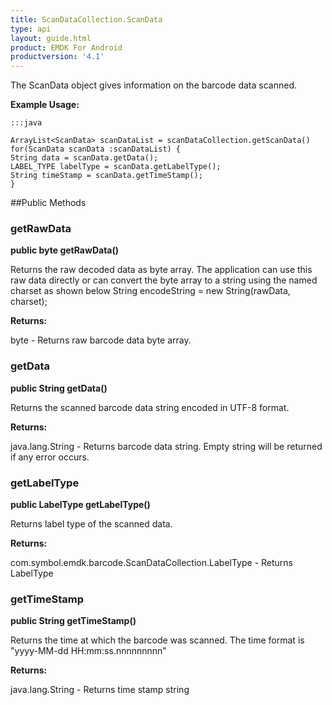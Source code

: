 ```yaml
---
title: ScanDataCollection.ScanData
type: api
layout: guide.html
product: EMDK For Android
productversion: '4.1'
---
```



The ScanData object gives information on the barcode data scanned.
 
 

**Example Usage:**
	
	:::java
	
	ArrayList<ScanData> scanDataList = scanDataCollection.getScanData()
	for(ScanData scanData :scanDataList) {
	String data = scanData.getData();
	LABEL_TYPE labelType = scanData.getLabelType();
	String timeStamp = scanData.getTimeStamp();
	}
	


##Public Methods

### getRawData

**public byte getRawData()**

Returns the raw decoded data as byte array.
 The application can use this raw data directly or 
 can convert the byte array to a string using the named charset as shown below
 String encodeString =  new String(rawData, charset);

**Returns:**

byte - Returns raw barcode data byte array.

### getData

**public String getData()**

Returns the scanned barcode data string encoded in UTF-8 format.

**Returns:**

java.lang.String - Returns barcode data string. Empty string will be returned if any error occurs.

### getLabelType

**public LabelType getLabelType()**

Returns label type of the scanned data.

**Returns:**

com.symbol.emdk.barcode.ScanDataCollection.LabelType - Returns LabelType

### getTimeStamp

**public String getTimeStamp()**

Returns the time at which the barcode was scanned.
 The time format is "yyyy-MM-dd HH:mm:ss.nnnnnnnnn"

**Returns:**

java.lang.String - Returns time stamp string









